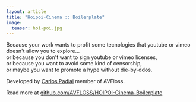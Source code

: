 ```yaml
---
layout: article
title: "Hoipoi-Cinema :: Boilerplate"
image:
  teaser: hoi-poi.jpg
---
```

<p>
Because your work wants to profit some tecnologies that youtube or vimeo doesn't allow you to explore...
<br>
or because you don't want to sign youtube or vimeo licenses,
<br>
or because you want to avoid some kind of censorship,
<br>
or maybe you want to promote a hype without die-by-ddos.
</p>
<p>
Developed by <a href="http://surreal.asturnazari.com/">Carlos Padial</a> member of AVFloss.
</p>
<p>
Read more at <a href="https://github.com/AVFLOSS/HOIPOI-Cinema-Boilerplate">github.com/AVFLOSS/HOIPOI-Cinema-Boilerplate</a>
</p>
